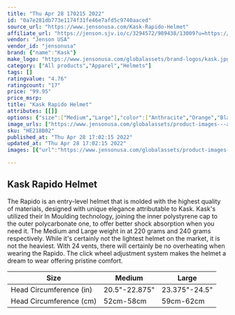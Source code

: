 ```yaml
---
title: "Thu Apr 28 170215 2022"
id: "0a7e281db773e1174f31fe46e7afd5c9740aaced"
source_url: "https://www.jensonusa.com/Kask-Rapido-Helmet"
affiliate_url: "https://jenson.sjv.io/c/3294572/989438/13009?u=https://www.jensonusa.com/Kask-Rapido-Helmet"
vendor: "Jenson USA"
vendor_id: "jensonusa"
brand: {"name":"Kask"}
make_logo: "https://www.jensonusa.com/globalassets/brand-logos/kask.jpg"
category: ["All products","Apparel","Helmets"]
tags: []
ratingvalue: "4.76"
ratingcount: "17"
price: "99.95"
price_msrp: 
title: "Kask Rapido Helmet"
attributes: [[]]
options: {"size":["Medium","Large"],"color":["Anthracite","Orange","Black/Yellow Fluo","Black/Black","White"],"availability":"In Stock"}
image_urls: ["https://www.jensonusa.com/globalassets/product-images---all-assets/kask-2021/he218b02-anthracite.jpg"]
sku: "HE218B02"
published_at: "Thu Apr 28 17:02:15 2022"
updated_at: "Thu Apr 28 17:02:15 2022"
images: [{"url":"https://www.jensonusa.com/globalassets/product-images---all-assets/kask-2021/he218b02-anthracite.jpg","path":"full/3a39627e382a631d6ab0f702fe87eec068ea3df9.jpg","checksum":"c0b1b04ede11076095c6a8ad005f199b","status":"downloaded"}]

---
```

## Kask Rapido Helmet

The Rapido is an entry-level helmet that is molded with the highest quality of
materials, designed with unique elegance attributable to Kask. Kask's utilized
their In Moulding technology, joining the inner polystyrene cap to the outer
polycarbonate one, to offer better shock absorption when you need it. The
Medium and Large weight in at 220 grams and 240 grams respectively. While it's
certainly not the lightest helmet on the market, it is not the heaviest. With
24 vents, there will certainly be no overheating when wearing the Rapido. The
click wheel adjustment system makes the helmet a dream to wear offering
pristine comfort.

Size | Medium | Large  
---|---|---  
Head Circumference (in) | 20.5"-22.875" | 23.375"-24.5"  
Head Circumference (cm) | 52cm-58cm | 59cm-62cm

